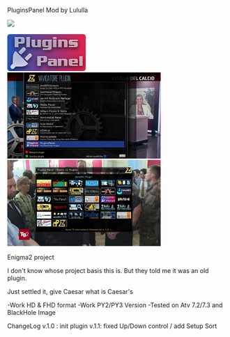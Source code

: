 PluginsPanel Mod by Lululla

![](https://komarev.com/ghpvc/?username=Belfagor2005)

<img src="https://github.com/Belfagor2005/pluginspanel/blob/main/usr/lib/enigma2/python/Plugins/Extensions/PluginsPanel/images/pluginHD.png">


<img src="https://github.com/Belfagor2005/pluginspanel/blob/main/screenshot/1.jpg?raw=true">
<img src="https://github.com/Belfagor2005/pluginspanel/blob/main/screenshot/2.jpg?raw=true">

Enigma2 project


I don't know whose project basis this is. But they told me it was an old plugin.

Just settled it, give Caesar what is Caesar's

-Work HD & FHD format
-Work PY2/PY3 Version
-Tested on Atv 7.2/7.3 and BlackHole Image

ChangeLog
v.1.0 : init plugin
v.1.1: fixed Up/Down control / add Setup Sort
